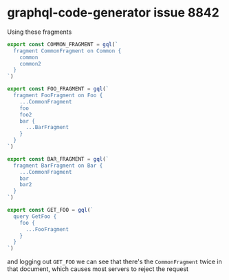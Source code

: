 # graphql-code-generator issue 8842

Using these fragments

```ts
export const COMMON_FRAGMENT = gql(`
  fragment CommonFragment on Common {
    common
    common2
  }
`)

export const FOO_FRAGMENT = gql(`
  fragment FooFragment on Foo {
    ...CommonFragment
    foo
    foo2
    bar {
      ...BarFragment
    }
  }
`)

export const BAR_FRAGMENT = gql(`
  fragment BarFragment on Bar {
    ...CommonFragment
    bar
    bar2
  }
`)

export const GET_FOO = gql(`
  query GetFoo {
    foo {
      ...FooFragment
    }
  }
`)
```

and logging out `GET_FOO` we can see that there's the `CommonFragment` twice in that document, which causes most servers to reject the request
